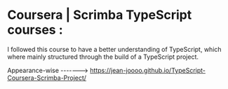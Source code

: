 # Coursera | Scrimba TypeScript courses :

I followed this course to have a better understanding of TypeScript, which where mainly structured through the build of a TypeScript project. 

Appearance-wise -------> https://jean-joooo.github.io/TypeScript-Coursera-Scrimba-Project/
